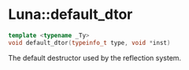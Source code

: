 # Luna::default_dtor

```c++
template <typename _Ty>
void default_dtor(typeinfo_t type, void *inst)
```

The default destructor used by the reflection system. 

